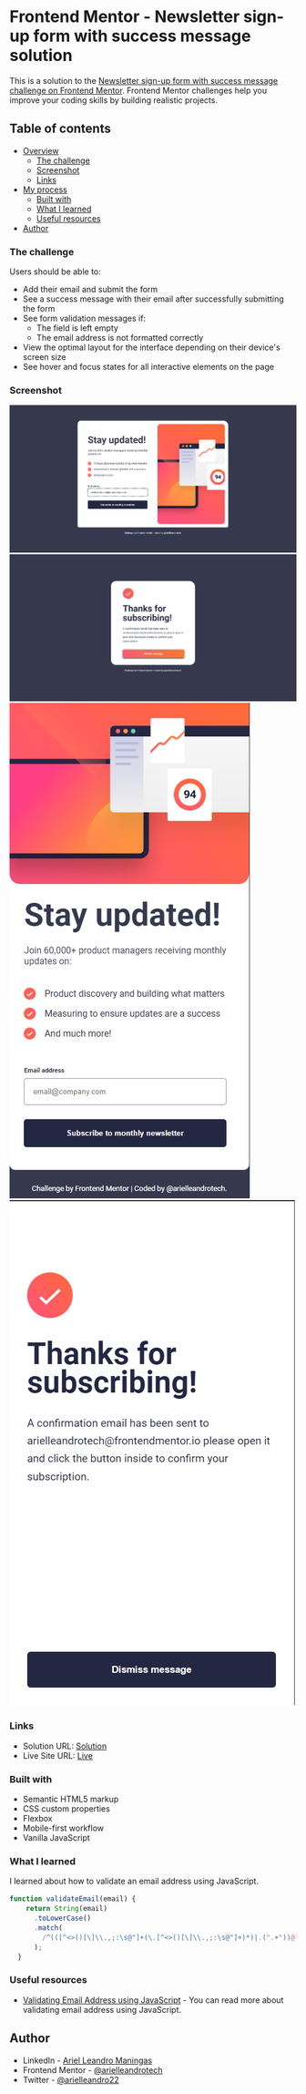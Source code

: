 # Frontend Mentor - Newsletter sign-up form with success message solution

This is a solution to the [Newsletter sign-up form with success message challenge on Frontend Mentor](https://www.frontendmentor.io/challenges/newsletter-signup-form-with-success-message-3FC1AZbNrv). Frontend Mentor challenges help you improve your coding skills by building realistic projects. 

## Table of contents

- [Overview](#overview)
  - [The challenge](#the-challenge)
  - [Screenshot](#screenshot)
  - [Links](#links)
- [My process](#my-process)
  - [Built with](#built-with)
  - [What I learned](#what-i-learned)
  - [Useful resources](#useful-resources)
- [Author](#author)


### The challenge

Users should be able to:

- Add their email and submit the form
- See a success message with their email after successfully submitting the form
- See form validation messages if:
  - The field is left empty
  - The email address is not formatted correctly
- View the optimal layout for the interface depending on their device's screen size
- See hover and focus states for all interactive elements on the page

### Screenshot

![desktop-design](./screenshots/desktop-design.png)
![desktop-success](./screenshots/desktop-success.png)
![mobile-design](./screenshots/mobile-design.png) ![mobile-success](./screenshots/mobile-success.png)




### Links

- Solution URL: [Solution](https://github.com/sumguywantstobreakin/Newsletter-sign-up-form-with-success-message)
- Live Site URL: [Live](https://sumguywantstobreakin.github.io/Newsletter-sign-up-form-with-success-message/)


### Built with

- Semantic HTML5 markup
- CSS custom properties
- Flexbox
- Mobile-first workflow
- Vanilla JavaScript


### What I learned
I learned about how to validate an email address using JavaScript. 
```js
function validateEmail(email) {
    return String(email)
      .toLowerCase()
      .match(
        /^(([^<>()[\]\\.,;:\s@"]+(\.[^<>()[\]\\.,;:\s@"]+)*)|.(".+"))@((\[[0-9]{1,3}\.[0-9]{1,3}\.[0-9]{1,3}\.[0-9]{1,3}\])|(([a-zA-Z\-0-9]+\.)+[a-zA-Z]{2,}))$/
      );
  }

```


### Useful resources

- [Validating Email Address using JavaScript](https://stackoverflow.com/questions/46155/how-can-i-validate-an-email-address-in-javascript) - You can read more about validating email address using JavaScript. 


## Author

- LinkedIn - [Ariel Leandro Maningas](https://www.linkedin.com/in/ariel-leandro-maningas-999727276/)
- Frontend Mentor - [@arielleandrotech](https://www.frontendmentor.io/profile/arielleandrotech)
- Twitter - [@arielleandro22](https://twitter.com/arielleandro22)



